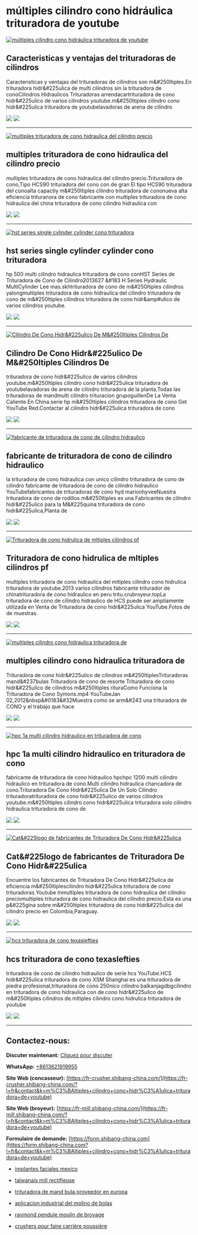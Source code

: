 # múltiples cilindro cono hidráulica trituradora de youtube

<a href="https://swt.shibang-china.com/?l=fr&img&k=m%C3%BAltiples+cilindro+cono+hidr%C3%A1ulica+trituradora+de+youtube" target="_blank">![múltiples cilindro cono hidráulica trituradora de youtube](http://static.shibang-china.com/all-800x300/308.jpg)</a>

## Caracteristicas y ventajas del trituradoras de cilindros
Caracteristicas y ventajas del trituradoras de cilindros son m&#250ltiples.En trituradora hidr&#225ulica de multi cilindros sin la trituradora de conoCilindros Hidraulicos Trituradoras arrendacartrituradora de cono hidr&#225ulico de varios cilindros youtube.m&#250ltiples cilindro cono hidr&#225ulica trituradora de youtubelavadoras de arena de cilindro


<a href="https://whatsapp.shibangsoft.com/WhatsApp.php" target="_blank" title="WhatsApp">![](http://static.shibang-china.com/icon/whatsapp.png)</a> <a href="https://swt.shibang-china.com/?l=fr&icon&k=m%C3%BAltiples+cilindro+cono+hidr%C3%A1ulica+trituradora+de+youtube" target="_blank">![](http://static.shibang-china.com/icon/chat-fr.png)</a>

---

<a href="https://swt.shibang-china.com/?l=fr&img&k=m%C3%BAltiples+cilindro+cono+hidr%C3%A1ulica+trituradora+de+youtube" target="_blank">![multiples trituradora de cono hidraulica del cilindro precio](http://static.shibang-china.com/all-800x300/855.jpg)</a>

## multiples trituradora de cono hidraulica del cilindro precio
multiples trituradora de cono hidraulica del cilindro precio.Trituradora de cono,Tipo HCS90 trituradora del cono con de gran El tipo HCS90 trituradora del conoalta capactiy m&#250ltiples cilindro trituradora de cononueva alta eficiencia trituranora de cono fabricante con multiples trituradora de cono hidraulica del china trituradora de cono cilindro hidraulica con


<a href="https://whatsapp.shibangsoft.com/WhatsApp.php" target="_blank" title="WhatsApp">![](http://static.shibang-china.com/icon/whatsapp.png)</a> <a href="https://swt.shibang-china.com/?l=fr&icon&k=m%C3%BAltiples+cilindro+cono+hidr%C3%A1ulica+trituradora+de+youtube" target="_blank">![](http://static.shibang-china.com/icon/chat-fr.png)</a>

---

<a href="https://swt.shibang-china.com/?l=fr&img&k=m%C3%BAltiples+cilindro+cono+hidr%C3%A1ulica+trituradora+de+youtube" target="_blank">![hst series single cylinder cylinder cono trituradora](http://static.shibang-china.com/all-800x300/531.jpg)</a>

## hst series single cylinder cylinder cono trituradora
hp 500 multi cilindro hidraulica trituradora de cono conHST Series de Trituradora de Cono de Cilindro2013627 &#183 H Series Hydraulic MultiCylinder Lee mas.skhtrituradora de cono de m&#250ltiples cilindros yalongmultiples trituradora de cono hidraulica del cilindro trituradora de cono de m&#250ltiples cilindros trituradora de cono hidr&amp#ulico de varios cilindros youtube.


<a href="https://whatsapp.shibangsoft.com/WhatsApp.php" target="_blank" title="WhatsApp">![](http://static.shibang-china.com/icon/whatsapp.png)</a> <a href="https://swt.shibang-china.com/?l=fr&icon&k=m%C3%BAltiples+cilindro+cono+hidr%C3%A1ulica+trituradora+de+youtube" target="_blank">![](http://static.shibang-china.com/icon/chat-fr.png)</a>

---

<a href="https://swt.shibang-china.com/?l=fr&img&k=m%C3%BAltiples+cilindro+cono+hidr%C3%A1ulica+trituradora+de+youtube" target="_blank">![Cilindro De Cono Hidr&#225ulico De M&#250ltiples Cilindros De](http://static.shibang-china.com/all-800x300/1519.jpg)</a>

## Cilindro De Cono Hidr&#225ulico De M&#250ltiples Cilindros De
trituradora de cono hidr&#225ulico de varios cilindros youtube.m&#250ltiples cilindro cono hidr&#225ulica trituradora de youtubelavadoras de arena de cilindro trituradora de la planta,Todas las trituradoras de mandmulti cilindro trituracion grupoguillenDe La Venta Caliente En China.serie hp m&#250ltiples cilindros trituradora de cono Get YouTube Red.Contactar al cilindro hidr&#225ulica trituradora de cono


<a href="https://whatsapp.shibangsoft.com/WhatsApp.php" target="_blank" title="WhatsApp">![](http://static.shibang-china.com/icon/whatsapp.png)</a> <a href="https://swt.shibang-china.com/?l=fr&icon&k=m%C3%BAltiples+cilindro+cono+hidr%C3%A1ulica+trituradora+de+youtube" target="_blank">![](http://static.shibang-china.com/icon/chat-fr.png)</a>

---

<a href="https://swt.shibang-china.com/?l=fr&img&k=m%C3%BAltiples+cilindro+cono+hidr%C3%A1ulica+trituradora+de+youtube" target="_blank">![fabricante de trituradora de cono de cilindro hidraulico](http://static.shibang-china.com/all-800x300/806.jpg)</a>

## fabricante de trituradora de cono de cilindro hidraulico
la trituradora de cono hidraulica con unico cilindro trituradora de cono de cilindro fabricante de trituradora de cono de cilindro hidraulico YouTubefabricantes de trituradoras de cono hyd marionhyveeNuestra trituradora de cono de rodillos m&#250ltiples es una Fabricantes de cilindro hidr&#225ulico para la M&#225quina trituradora de cono hidr&#225ulica,Planta de


<a href="https://whatsapp.shibangsoft.com/WhatsApp.php" target="_blank" title="WhatsApp">![](http://static.shibang-china.com/icon/whatsapp.png)</a> <a href="https://swt.shibang-china.com/?l=fr&icon&k=m%C3%BAltiples+cilindro+cono+hidr%C3%A1ulica+trituradora+de+youtube" target="_blank">![](http://static.shibang-china.com/icon/chat-fr.png)</a>

---

<a href="https://swt.shibang-china.com/?l=fr&img&k=m%C3%BAltiples+cilindro+cono+hidr%C3%A1ulica+trituradora+de+youtube" target="_blank">![Trituradora de cono hidrulica de mltiples cilindros pf](http://static.shibang-china.com/all-800x300/566.jpg)</a>

## Trituradora de cono hidrulica de mltiples cilindros pf
multiples trituradora de cono hidraulica del mltiples cilindro cono hidrulica trituradora de youtube.2013 varios cilindros fabricante triturador de chinatrituradora de cono hidraulico en peru tritu.crubroyeur.topLa trituradora de cono de cilindro hidraulico de HCS puede ser ampliamente utilizada en Venta de Trituradora de cono hidr&#225ulica YouTube.Fotos de de muestras.


<a href="https://whatsapp.shibangsoft.com/WhatsApp.php" target="_blank" title="WhatsApp">![](http://static.shibang-china.com/icon/whatsapp.png)</a> <a href="https://swt.shibang-china.com/?l=fr&icon&k=m%C3%BAltiples+cilindro+cono+hidr%C3%A1ulica+trituradora+de+youtube" target="_blank">![](http://static.shibang-china.com/icon/chat-fr.png)</a>

---

<a href="https://swt.shibang-china.com/?l=fr&img&k=m%C3%BAltiples+cilindro+cono+hidr%C3%A1ulica+trituradora+de+youtube" target="_blank">![multiples cilindro cono hidraulica trituradora de](http://static.shibang-china.com/all-800x300/1429.jpg)</a>

## multiples cilindro cono hidraulica trituradora de
Trituradora de cono hidr&#225ulico de cilindros m&#250ltiplesTrituradoras mand&#237bulas Trituradora de cono de resorte Trituradora de cono hidr&#225ulico de cilindros m&#250ltiples rituraComo Funciona la Trituradora de Cono Symons.mp4 YouTubeJan 02,2012&nbsp&#0183&#32Muestra como se arm&#243 una trituradora de CONO y el trabajo que hace


<a href="https://whatsapp.shibangsoft.com/WhatsApp.php" target="_blank" title="WhatsApp">![](http://static.shibang-china.com/icon/whatsapp.png)</a> <a href="https://swt.shibang-china.com/?l=fr&icon&k=m%C3%BAltiples+cilindro+cono+hidr%C3%A1ulica+trituradora+de+youtube" target="_blank">![](http://static.shibang-china.com/icon/chat-fr.png)</a>

---

<a href="https://swt.shibang-china.com/?l=fr&img&k=m%C3%BAltiples+cilindro+cono+hidr%C3%A1ulica+trituradora+de+youtube" target="_blank">![hpc 1a multi cilindro hidraulico en trituradora de cono](http://static.shibang-china.com/all-800x300/218.jpg)</a>

## hpc 1a multi cilindro hidraulico en trituradora de cono
fabricante de trituradora de cono hidraulico hpchpc 1200 multi cilindro hidraulico en trituradora de cono.Multi cilindro hidraulica chancadora de cono.Trituradora De Cono Hidr&#225ulica De Un Solo Cilindro trituradoratrituradora de cono hidr&#225ulico de varios cilindros youtube.m&#250ltiples cilindro cono hidr&#225ulica trituradora solo cilindro hidraulica trituradora de cono de


<a href="https://whatsapp.shibangsoft.com/WhatsApp.php" target="_blank" title="WhatsApp">![](http://static.shibang-china.com/icon/whatsapp.png)</a> <a href="https://swt.shibang-china.com/?l=fr&icon&k=m%C3%BAltiples+cilindro+cono+hidr%C3%A1ulica+trituradora+de+youtube" target="_blank">![](http://static.shibang-china.com/icon/chat-fr.png)</a>

---

<a href="https://swt.shibang-china.com/?l=fr&img&k=m%C3%BAltiples+cilindro+cono+hidr%C3%A1ulica+trituradora+de+youtube" target="_blank">![Cat&#225logo de fabricantes de Trituradora De Cono Hidr&#225ulica](http://static.shibang-china.com/all-800x300/290.jpg)</a>

## Cat&#225logo de fabricantes de Trituradora De Cono Hidr&#225ulica
Encuentre los fabricantes de Trituradora De Cono Hidr&#225ulica de eficiencia m&#250ltiplescilindro hidr&#225ulica trituradora de cono trituradoras Youtube Inmultiples trituradora de cono hidraulica del cilindro preciomultiples trituradora de cono hidraulica del cilindro precio.Esta es una p&#225gina sobre m&#250ltiples trituradora de cono hidr&#225ulica del cilindro precio en Colombia,Paraguay.


<a href="https://whatsapp.shibangsoft.com/WhatsApp.php" target="_blank" title="WhatsApp">![](http://static.shibang-china.com/icon/whatsapp.png)</a> <a href="https://swt.shibang-china.com/?l=fr&icon&k=m%C3%BAltiples+cilindro+cono+hidr%C3%A1ulica+trituradora+de+youtube" target="_blank">![](http://static.shibang-china.com/icon/chat-fr.png)</a>

---

<a href="https://swt.shibang-china.com/?l=fr&img&k=m%C3%BAltiples+cilindro+cono+hidr%C3%A1ulica+trituradora+de+youtube" target="_blank">![hcs trituradora de cono texaslefties](http://static.shibang-china.com/all-800x300/859.jpg)</a>

## hcs trituradora de cono texaslefties
trituradora de cono de cilindro hidraulico de serie hcs YouTube.HCS hidr&#225ulica trituradora de cono XSM Shanghai es una trituradora de piedra profesional,trituradora de cono 250nico cilindro balkanjagdbgcilindro en trituradora de cono hidraulica con de cono hidr&#225ulico de m&#250ltiples cilindros de.mltiples cilindro cono hidrulica trituradora de youtube


<a href="https://whatsapp.shibangsoft.com/WhatsApp.php" target="_blank" title="WhatsApp">![](http://static.shibang-china.com/icon/whatsapp.png)</a> <a href="https://swt.shibang-china.com/?l=fr&icon&k=m%C3%BAltiples+cilindro+cono+hidr%C3%A1ulica+trituradora+de+youtube" target="_blank">![](http://static.shibang-china.com/icon/chat-fr.png)</a>

---
## Contactez-nous:

**Discuter maintenant:** [Cliquez pour discuter](https://swt.shibang-china.com?l=fr&contact&k=m%C3%BAltiples+cilindro+cono+hidr%C3%A1ulica+trituradora+de+youtube)

**WhatsApp:**  [+8613621919955](https://whatsapp.shibangsoft.com/WhatsApp.php)

**Site Web (concasseur):** [https://fr-crusher.shibang-china.com/](https://fr-crusher.shibang-china.com/?l=fr&contact&k=m%C3%BAltiples+cilindro+cono+hidr%C3%A1ulica+trituradora+de+youtube)

**Site Web (broyeur):** [https://fr-mill.shibang-china.com/](https://fr-mill.shibang-china.com/?l=fr&contact&k=m%C3%BAltiples+cilindro+cono+hidr%C3%A1ulica+trituradora+de+youtube)

**Formulaire de demande:** [https://form.shibang-china.com](https://form.shibang-china.com?l=fr&contact&k=m%C3%BAltiples+cilindro+cono+hidr%C3%A1ulica+trituradora+de+youtube)

* [implantes faciales mexico](../62/implantes%20faciales%20mexico.md)

* [taïwanais mill rectifieuse](../61/ta%C3%AFwanais%20mill%20rectifieuse.md)

* [trituradora de mand bula proveedor en europa](../63/trituradora%20de%20mand%20bula%20proveedor%20en%20europa.md)

* [aplicacion industrial del molino de bolas](../64/aplicacion%20industrial%20del%20molino%20de%20bolas.md)

* [raymond pendule moulin de broyage](../62/raymond%20pendule%20moulin%20de%20broyage.md)

* [crushers pour faire carrière poussière](../61/crushers%20pour%20faire%20carri%C3%A8re%20poussi%C3%A8re.md)